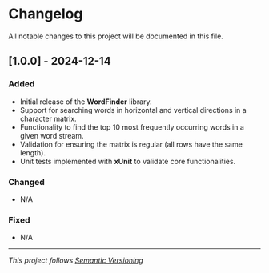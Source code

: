 # Changelog

All notable changes to this project will be documented in this file.

## [1.0.0] - 2024-12-14
### Added
- Initial release of the **WordFinder** library.
- Support for searching words in horizontal and vertical directions in a character matrix.
- Functionality to find the top 10 most frequently occurring words in a given word stream.
- Validation for ensuring the matrix is regular (all rows have the same length).
- Unit tests implemented with **xUnit** to validate core functionalities.

### Changed
- N/A

### Fixed
- N/A

---

_This project follows [Semantic Versioning](https://semver.org/)_

